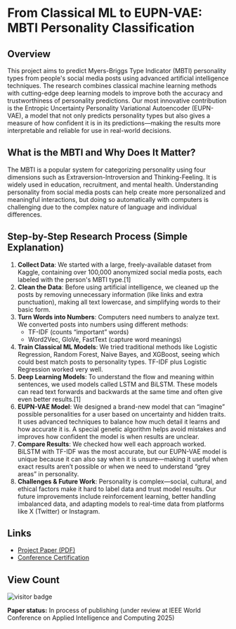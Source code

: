 # From Classical ML to EUPN-VAE: MBTI Personality Classification

## Overview

This project aims to predict Myers-Briggs Type Indicator (MBTI) personality types from people's social media posts using advanced artificial intelligence techniques. The research combines classical machine learning methods with cutting-edge deep learning models to improve both the accuracy and trustworthiness of personality predictions. Our most innovative contribution is the Entropic Uncertainty Personality Variational Autoencoder (EUPN-VAE), a model that not only predicts personality types but also gives a measure of how confident it is in its predictions—making the results more interpretable and reliable for use in real-world decisions.

## What is the MBTI and Why Does It Matter?

The MBTI is a popular system for categorizing personality using four dimensions such as Extraversion-Introversion and Thinking-Feeling. It is widely used in education, recruitment, and mental health. Understanding personality from social media posts can help create more personalized and meaningful interactions, but doing so automatically with computers is challenging due to the complex nature of language and individual differences.

## Step-by-Step Research Process (Simple Explanation)

1. **Collect Data**: We started with a large, freely-available dataset from Kaggle, containing over 100,000 anonymized social media posts, each labeled with the person's MBTI type.[1]
2. **Clean the Data**: Before using artificial intelligence, we cleaned up the posts by removing unnecessary information (like links and extra punctuation), making all text lowercase, and simplifying words to their basic form.
3. **Turn Words into Numbers**: Computers need numbers to analyze text. We converted posts into numbers using different methods:
   - TF-IDF (counts “important” words)
   - Word2Vec, GloVe, FastText (capture word meanings)
4. **Train Classical ML Models**: We tried traditional methods like Logistic Regression, Random Forest, Naive Bayes, and XGBoost, seeing which could best match posts to personality types. TF-IDF plus Logistic Regression worked very well.
5. **Deep Learning Models**: To understand the flow and meaning within sentences, we used models called LSTM and BiLSTM. These models can read text forwards and backwards at the same time and often give even better results.[1]
6. **EUPN-VAE Model**: We designed a brand-new model that can “imagine” possible personalities for a user based on uncertainty and hidden traits. It uses advanced techniques to balance how much detail it learns and how accurate it is. A special genetic algorithm helps avoid mistakes and improves how confident the model is when results are unclear.
7. **Compare Results**: We checked how well each approach worked. BiLSTM with TF-IDF was the most accurate, but our EUPN-VAE model is unique because it can also say when it is unsure—making it useful when exact results aren’t possible or when we need to understand “grey areas” in personality.
8. **Challenges & Future Work**: Personality is complex—social, cultural, and ethical factors make it hard to label data and trust model results. Our future improvements include reinforcement learning, better handling imbalanced data, and adapting models to real-time data from platforms like X (Twitter) or Instagram.

## Links

- [Project Paper (PDF)](./From-Classical-ML-to-EUPN-VAE-A-Unified-Framework-for-MBTI-Personality-Classification-2.pdf)
- [Conference Certification](./AIC-2025-Presentation-Certificate-133.pdf)

## View Count

![visitor badge](https://visitor-badge.laobi.icu/badge?page_id=jwenjian.visitor-badge)

**Paper status:** In process of publishing (under review at IEEE World Conference on Applied Intelligence and Computing 2025)
